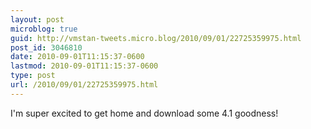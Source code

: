 ```yaml
---
layout: post
microblog: true
guid: http://vmstan-tweets.micro.blog/2010/09/01/22725359975.html
post_id: 3046810
date: 2010-09-01T11:15:37-0600
lastmod: 2010-09-01T11:15:37-0600
type: post
url: /2010/09/01/22725359975.html
---
```

I'm super excited to get home and download some 4.1 goodness!
